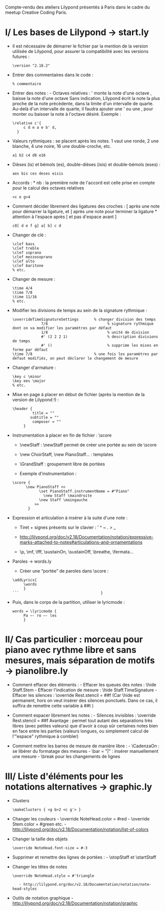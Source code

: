 Compte-rendu des ateliers Lilypond présentés à Paris dans le cadre du meetup Creative Coding Paris. 


# I/ Les bases de Lilypond   →   start.ly

- Il est nécessaire de démarrer le fichier par la mention de la version utilisée de Lilypond, pour assurer la compatibilité avec les versions futures :

   ``` 
   \version "2.18.2"
   ```

- Entrer des commentaires dans le code : 

   ```
   % commentaire
   ```

- Entrer des notes :
        - Octaves relatives : 
                          ' monte la note d'une octave
                          , baisse la note d'une octave
                          Sans indication, Lilypond écrit la note la plus proche de la note précédente, dans la limite d'un intervalle de quarte. Au-delà d'un intervalle de quarte, il faudra ajouter une ' ou une , pour monter ou baisser la note à l'octave désiré.
                          Exemple :

   ```  
   \relative c'{
        c d e a e b' d,                           
     }
   ```

- Valeurs rythmiques : se placent après les notes. 1 vaut une ronde, 2 une blanche, 4 une noire, 16 une double-croche, etc.

   ``` 
   a1 b2 c4 d8 e16
   ```

- Dièses (is) et bémols (es), double-dièses (isis) et double-bémols (eses) :

   ``` 
   aes bis ces deses eisis
   ```

- Accords : 
		* nb : la première note de l'accord est celle prise en compte pour le calcul des octaves relatives

   ```
   <c e g>4
   ```

- Comment décider librement des ligatures des croches : [ après une note pour démarrer la ligature, et ] après une note pour terminer la ligature
                   * attention à l'espace après [ et pas d'espace avant ]
   ```
   c8[ d e f g] a[ b] c d 
   ```

- Changer de clé :
   ``` 
  \clef bass
  \clef treble
  \clef soprano
  \clef mezzosoprano
  \clef alto
  \clef baritone
  % etc.
  ```

 - Changer de mesure : 
   ```
   \time 4/4
   \time 7/8
   \time 11/16
   % etc.
   ```

- Modifier les divisions de temps au sein de la signature rythmique :

   ```
   \overrideTimeSignatureSettings       % changer division des temps
    			7/8                           % signature rythmique dont on va modifier les paramètres par défaut
    			1/8                           % unité de division
    			#' (2 2 2 1)                  % description divisions de temps
    			#' ()                         % supprime les mises en forme par défaut
   \time 7/8                            % une fois les paramètres par défaut modifiés, on peut déclarer le changement de mesure
   ```

- Changer d'armature :
   ```
   \key c \minor
   \key ees \major
   % etc.
   ```


- Mise en page à placer en début de fichier (après la mention de la version de Lilypond !) :
   ```
   \header {
	        title = ""
	       subtitle = ""
	        composer = ""
    	}
   ```

- Instrumentation à placer en fin de fichier : \score

     - \newStaff : \newStaff permet de créer une portée au sein de \score
     - \new ChoirStaff, \new PianoStaff... : templates
     - \GrandStaff : groupement libre de portées

     - Exemple d'instrumentation : 

   ```
   \score {
         \new PianoStaff <<
    	       \set PianoStaff.instrumentName = #"Piano"                                            
    		     \new Staff \maindroite
    	       \new Staff \maingauche
             >>
          }
   ```
 

- Expression et articulation à insérer à la suite d'une note :

     - Tiret + signes présents sur le clavier : ' ^ ~ . > _ 

     - http://lilypond.org/doc/v2.18/Documentation/notation/expressive-marks-attached-to-notes#articulations-and-ornamentations

     - \p, \mf, \fff, \sustainOn, \sustainOff, \breathe, \fermata...


- Paroles →  words.ly
     - Créer une “portée” de paroles dans \score : 

   ```
   \addLyrics{ 
        \words
        }
   ```                                     }
   
- Puis, dans le corps de la partition, utiliser le lyricmode : 
   ```
   words = \lyricmode {
        Pa –- ro –- les
        }
   ```
      


# II/ Cas particulier : morceau pour piano avec rythme libre et sans mesures, mais séparation de motifs →  pianolibre.ly

- Comment effacer des éléments :
        - Effacer les queues des notes : \hide Staff.Stem
        - Effacer l'indication de mesure : \hide Staff.TimeSignature
        - Effacer les silences : \override Rest.stencil = ##f                                             		(Car \hide est permanent, hors on veut insérer des silences ponctuels. Dans ce cas, il suffira de remettre cette variable à ##t )

- Comment espacer librement les notes :
        - Silences invisibles : \override Rest.stencil = ##f
		Avantage : permet tout autant des séparations très libres (avec petites valeurs) que d'avoir à coup sûr certaines notes bien en face entre les parties (valeurs longues, ou simplement calcul de l'"espace" rythmique à combler)

- Comment mettre les barres de mesure de manière libre :
        - \CadenzaOn : se libérer du formatage des mesures
        - \bar = "|" : insérer manuellement une mesure
        - \break pour les changements de lignes




# III/ Liste d'éléments pour les notations alternatives →  graphic.ly

- Clusters
   ```
   \makeClusters { <g b>2 <c g'> }
   ```

- Changer les couleurs
         - \override NoteHead.color = #red
         - \override Stem.color = #green
         etc.
         - http://lilypond.org/doc/v2.18/Documentation/notation/list-of-colors

- Changer la taille des objets
   ```
   \override NoteHead.font-size = #-3
   ```

- Supprimer et remettre des lignes de portées :
         - \stopStaff et \startStaff

- Changer les têtes de notes
   ```
   \override NoteHead.style = #'triangle
   ```
         - http://lilypond.org/doc/v2.18/Documentation/notation/note-head-styles

- Outils de notation graphique
         - http://lilypond.org/doc/v2.18/Documentation/notation/graphic
